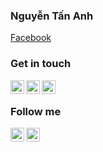 ### Nguyễn Tấn Anh
[Facebook](https://www.facebook.com/tananh691/)
### Get in touch

[<img align="left" alt="Linkedin" width="22px" src="https://ws-icons.thanhd.com/bsp/linkedin.svg" />][linkedin]
[<img align="left" alt="Facebook Page" width="22px" src="https://ws-icons.thanhd.com/bsp/facebook.svg" />][facebook-pg]
[<img align="left" alt="Email" width="22px" src="https://ws-icons.thanhd.com/i/mail.svg" />][email]

<br />

### Follow me

[<img align="left" alt="Instagram" width="22px" src="https://ws-icons.thanhd.com/bsp/instagram.svg" />][instagram]
[<img align="left" alt="Facebook" width="22px" src="https://ws-icons.thanhd.com/bsp/facebook.svg" />][facebook]


<!-- GET IN TOUCH -->
[linkedin]: https://www.linkedin.com/in/nguyen-tan-anh-71a781188/
[facebook-pg]: https://www.facebook.com/tananh691/
[email]: tananh691@gmail.com

<!--[email]: -->
<!-- GET IN TOUCH -->

<!-- FOLLOW ME -->
[instagram]: https://www.instagram.com/n_tananh/
[facebook]: https://www.facebook.com/tananh691/
<!-- FOLLOW ME -->
